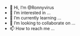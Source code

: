 - 👋 Hi, I’m @Ronnyvirus
- 👀 I’m interested in ...
- 🌱 I’m currently learning ...
- 💞️ I’m looking to collaborate on ...
- 📫 How to reach me ...

<!---
Ronnyvirus/Ronnyvirus is a ✨ special ✨ repository because its `README.md` (this file) appears on your GitHub profile.
You can click the Preview link to take a look at your changes.
--->
